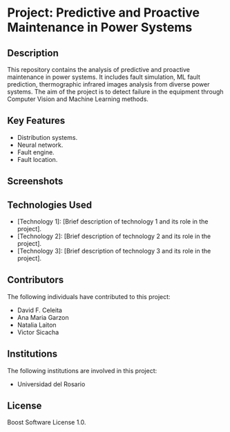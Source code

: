# Project: Predictive and Proactive Maintenance in Power Systems

## Description

This repository contains the analysis of predictive and proactive maintenance in power systems. It includes fault simulation, ML fault prediction, thermographic infrared images analysis from diverse power systems.
The aim of the project is to detect failure in the equipment through Computer Vision and Machine Learning methods. 

## Key Features

- Distribution systems.
- Neural network.
- Fault engine.
- Fault location.

## Screenshots


## Technologies Used

- [Technology 1]: [Brief description of technology 1 and its role in the project].
- [Technology 2]: [Brief description of technology 2 and its role in the project].
- [Technology 3]: [Brief description of technology 3 and its role in the project].


## Contributors

The following individuals have contributed to this project:

- David F. Celeita
- Ana Maria Garzon
- Natalia Laiton
- Victor Sicacha

## Institutions

The following institutions are involved in this project:

- Universidad del Rosario

## License

Boost Software License 1.0.


